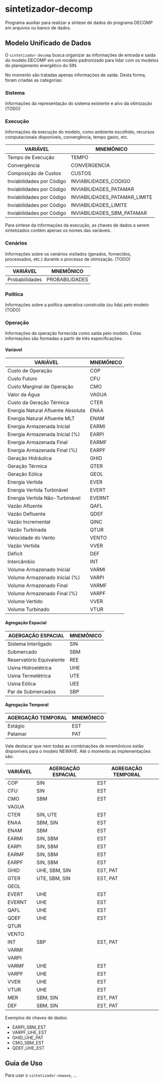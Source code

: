 # sintetizador-decomp
Programa auxiliar para realizar a síntese de dados do programa DECOMP em arquivos ou banco de dados.


## Modelo Unificado de Dados

O `sintetizador-decomp` busca organizar as informações de entrada e saída do modelo DECOMP em um modelo padronizado para lidar com os modelos do planejamento energético do SIN.

No momento são tratadas apenas informações de saída. Desta forma, foram criadas as categorias:

### Sistema

Informações da representação do sistema existente e alvo da otimização (TODO)

### Execução

Informações da execução do modelo, como ambiente escolhido, recursos computacionais disponíveis, convergência, tempo gasto, etc.

|          VARIÁVEL          |           MNEMÔNICO            |
| -------------------------- | ------------------------------ |
| Tempo de Execução          |  TEMPO                         |
| Convergência               |  CONVERGENCIA                  |
| Composição de Custos       |  CUSTOS                        |
| Inviabilidades por Código  |  INVIABILIDADES_CODIGO         |
| Inviabilidades por Código  |  INVIABILIDADES_PATAMAR        |
| Inviabilidades por Código  |  INVIABILIDADES_PATAMAR_LIMITE |
| Inviabilidades por Código  |  INVIABILIDADES_LIMITE         |
| Inviabilidades por Código  |  INVIABILIDADES_SBM_PATAMAR    |

Para síntese da informações da execução, as chaves de dados a serem sintetizados contém apenas os nomes das variáveis.

### Cenários

Informações sobre os cenários visitados (gerados, fornecidos, processados, etc.) durante o processo de otimização. (TODO)

|          VARIÁVEL          |     MNEMÔNICO     |
| -------------------------- | ----------------- |
|       Probabilidades       |   PROBABILIDADES  |

### Política

Informações sobre a política operativa construída (ou lida) pelo modelo (TODO)

### Operação

Informações da operação fornecida como saída pelo modelo. Estas informações são formadas a partir de três especificações: 

#### Variável


|          VARIÁVEL                 |  MNEMÔNICO |
| --------------------------        | ---------- |
| Custo de Operação                 |    COP     |
| Custo Futuro                      |    CFU     |
| Custo Marginal de Operação        |    CMO     |
| Valor da Água                     |    VAGUA   |
| Custo da Geração Térmica          |    CTER    |
| Energia Natural Afluente Absoluta |    ENAA    |
| Energia Natural Afluente MLT      |    ENAM    |
| Energia Armazenada Inicial        |    EARMI   |
| Energia Armazenada Inicial (%)    |    EARPI   |
| Energia Armazenada Final          |    EARMF   |
| Energia Armazenada Final (%)      |    EARPF   |
| Geração Hidráulica                |    GHID    |
| Geração Térmica                   |    GTER    |
| Geração Eólica                    |    GEOL    |
| Energia Vertida                   |    EVER    |
| Energia Vertida Turbinável        |    EVERT   |
| Energia Vertida Não-Turbinável    |    EVERNT  |
| Vazão Afluente                    |    QAFL    |
| Vazão Defluente                   |    QDEF    |
| Vazão Incremental                 |    QINC    |
| Vazão Turbinada                   |    QTUR    |
| Velocidade do Vento               |    VENTO   |
| Vazão Vertida                     |    VVER    |
| Déficit                           |    DEF     |
| Intercâmbio                       |    INT     |
| Volume Armazenado Inicial         |    VARMI   |
| Volume Armazenado Inicial (%)     |    VARPI   |
| Volume Armazenado Final           |    VARMF   |
| Volume Armazenado Final (%)       |    VARPF   |
| Volume Vertido                    |    VVER    |
| Volume Turbinado                  |    VTUR    |


#### Agregação Espacial


|   AGERGAÇÃO ESPACIAL     |  MNEMÔNICO |
| ------------------------ | ---------- |
| Sistema Interligado      |     SIN    |
| Submercado               |     SBM    |
| Reservatório Equivalente |     REE    |
| Usina Hidroelétrica      |     UHE    |
| Usina Termelétrica       |     UTE    |
| Usina Eólica             |     UEE    |
| Par de Submercados       |     SBP    |


#### Agregação Temporal

|   AGERGAÇÃO TEMPORAL   |  MNEMÔNICO  |
| ---------------------- | ----------- |
| Estágio                |     EST     |
| Patamar                |     PAT     |


Vale destacar que nem todas as combinações de mnemônicos estão disponíveis para o modelo NEWAVE. Até o momento as implementações são:

|          VARIÁVEL          | AGERGAÇÃO ESPACIAL | AGREGAÇÃO TEMPORAL |
| -------------------------- | ------------------ | ------------------ |
| COP                        | SIN                | EST                |
| CFU                        | SIN                | EST                |
| CMO                        | SBM                | EST                |
| VAGUA                      |                    |                    |
| CTER                       | SIN, UTE           | EST                |
| ENAA                       | SBM, SIN           | EST                |
| ENAM                       | SBM                | EST                |
| EARMI                      | SIN, SBM           | EST                |
| EARPI                      | SIN, SBM           | EST                |
| EARMF                      | SIN, SBM           | EST                |
| EARPF                      | SIN, SBM           | EST                |
| GHID                       | UHE, SBM, SIN      | EST, PAT           |
| GTER                       | UTE, SBM, SIN      | EST, PAT           |
| GEOL                       |                    |                    |
| EVERT                      | UHE                | EST                |
| EVERNT                     | UHE                | EST                |
| QAFL                       | UHE                | EST                |
| QDEF                       | UHE                | EST                |
| QTUR                       |                    |                    |
| VENTO                      |                    |                    |
| INT                        | SBP                | EST, PAT           |
| VARMI                      |                    |                    |
| VARPI                      |                    |                    |
| VARMF                      | UHE                | EST                |
| VARPF                      | UHE                | EST                |
| VVER                       | UHE                | EST                |
| VTUR                       | UHE                | EST                |
| MER                        | SBM, SIN           | EST, PAT           |
| DEF                        | SBM, SIN           | EST, PAT           |


Exemplos de chaves de dados:
- EARPI_SBM_EST
- VARPF_UHE_EST
- GHID_UHE_PAT
- CMO_SBM_EST
- QDEF_UHE_EST


## Guia de Uso

Para usar o `sintetizador-newave`, ...